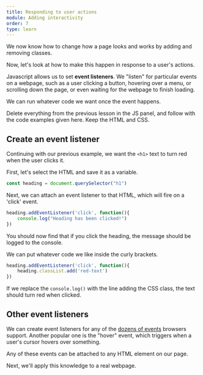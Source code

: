 ```yaml
---
title: Responding to user actions
module: Adding interactivity
order: 7
type: learn
---
```


We now know how to change how a page looks and works by adding and removing classes.

Now, let's look at how to make this happen in response to a user's actions.

Javascript allows us to set **event listeners**. We "listen" for particular events on a webpage, such as a user clicking a button, hovering over a menu, or scrolling down the page, or even waiting for the webpage to finish loading.

We can run whatever code we want once the event happens.

<div class="todo">
	Delete everything from the previous lesson in the JS panel, and follow with the code examples given here. Keep the HTML and CSS.
</div>

## Create an event listener

Continuing with our previous example, we want the `<h1>` text to turn red when the user clicks it.

First, let's select the HTML and save it as a variable.

```javascript
const heading = document.querySelector("h1")
```

Next, we can attach an event listener to that HTML, which will fire on a 'click' event.

```javascript
heading.addEventListener('click', function(){
	console.log("Heading has been clicked!")
})
```

You should now find that if you click the heading, the message should be logged to the console.

We can put whatever code we like inside the curly brackets.

```javascript
heading.addEventListener('click', function(){
	heading.classList.add('red-text')
})
```

If we replace the `console.log()` with the line adding the CSS class, the text should turn red when clicked.

## Other event listeners

We can create event listeners for any of the [dozens of events](https://www.w3schools.com/jsref/dom_obj_event.asp) browsers support. Another popular one is the "hover" event, which triggers when a user's cursor hovers over something.

Any of these events can be attached to any HTML element on our page.

Next, we'll apply this knowledge to a real webpage.
